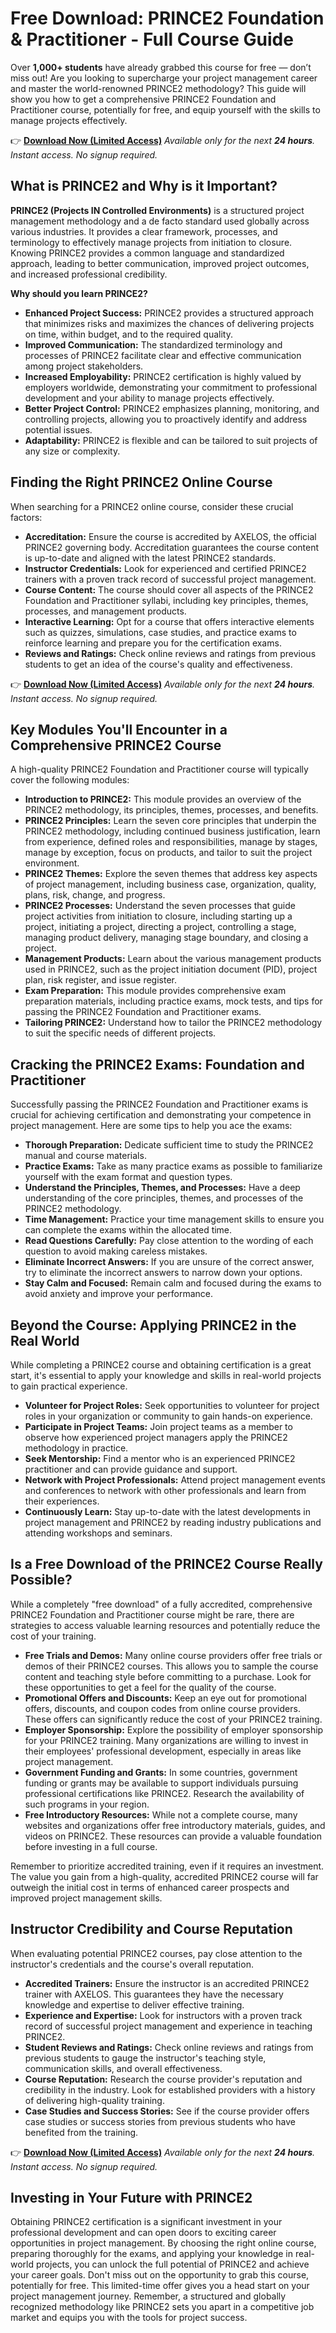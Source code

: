 # Free Download: PRINCE2 Foundation & Practitioner - Full Course Guide

Over **1,000+ students** have already grabbed this course for free — don’t miss out! Are you looking to supercharge your project management career and master the world-renowned PRINCE2 methodology? This guide will show you how to get a comprehensive PRINCE2 Foundation and Practitioner course, potentially for free, and equip yourself with the skills to manage projects effectively.

👉 **[Download Now (Limited Access)](https://udemywork.com/prince-ii-online-course)**
_Available only for the next **24 hours**. Instant access. No signup required._

## What is PRINCE2 and Why is it Important?

**PRINCE2 (Projects IN Controlled Environments)** is a structured project management methodology and a de facto standard used globally across various industries. It provides a clear framework, processes, and terminology to effectively manage projects from initiation to closure. Knowing PRINCE2 provides a common language and standardized approach, leading to better communication, improved project outcomes, and increased professional credibility.

**Why should you learn PRINCE2?**

*   **Enhanced Project Success:** PRINCE2 provides a structured approach that minimizes risks and maximizes the chances of delivering projects on time, within budget, and to the required quality.
*   **Improved Communication:** The standardized terminology and processes of PRINCE2 facilitate clear and effective communication among project stakeholders.
*   **Increased Employability:** PRINCE2 certification is highly valued by employers worldwide, demonstrating your commitment to professional development and your ability to manage projects effectively.
*   **Better Project Control:** PRINCE2 emphasizes planning, monitoring, and controlling projects, allowing you to proactively identify and address potential issues.
*   **Adaptability:** PRINCE2 is flexible and can be tailored to suit projects of any size or complexity.

## Finding the Right PRINCE2 Online Course

When searching for a PRINCE2 online course, consider these crucial factors:

*   **Accreditation:** Ensure the course is accredited by AXELOS, the official PRINCE2 governing body. Accreditation guarantees the course content is up-to-date and aligned with the latest PRINCE2 standards.
*   **Instructor Credentials:** Look for experienced and certified PRINCE2 trainers with a proven track record of successful project management.
*   **Course Content:** The course should cover all aspects of the PRINCE2 Foundation and Practitioner syllabi, including key principles, themes, processes, and management products.
*   **Interactive Learning:** Opt for a course that offers interactive elements such as quizzes, simulations, case studies, and practice exams to reinforce learning and prepare you for the certification exams.
*   **Reviews and Ratings:** Check online reviews and ratings from previous students to get an idea of the course's quality and effectiveness.

👉 **[Download Now (Limited Access)](https://udemywork.com/prince-ii-online-course)**
_Available only for the next **24 hours**. Instant access. No signup required._

## Key Modules You'll Encounter in a Comprehensive PRINCE2 Course

A high-quality PRINCE2 Foundation and Practitioner course will typically cover the following modules:

*   **Introduction to PRINCE2:** This module provides an overview of the PRINCE2 methodology, its principles, themes, processes, and benefits.
*   **PRINCE2 Principles:** Learn the seven core principles that underpin the PRINCE2 methodology, including continued business justification, learn from experience, defined roles and responsibilities, manage by stages, manage by exception, focus on products, and tailor to suit the project environment.
*   **PRINCE2 Themes:** Explore the seven themes that address key aspects of project management, including business case, organization, quality, plans, risk, change, and progress.
*   **PRINCE2 Processes:** Understand the seven processes that guide project activities from initiation to closure, including starting up a project, initiating a project, directing a project, controlling a stage, managing product delivery, managing stage boundary, and closing a project.
*   **Management Products:** Learn about the various management products used in PRINCE2, such as the project initiation document (PID), project plan, risk register, and issue register.
*   **Exam Preparation:** This module provides comprehensive exam preparation materials, including practice exams, mock tests, and tips for passing the PRINCE2 Foundation and Practitioner exams.
*   **Tailoring PRINCE2:** Understand how to tailor the PRINCE2 methodology to suit the specific needs of different projects.

## Cracking the PRINCE2 Exams: Foundation and Practitioner

Successfully passing the PRINCE2 Foundation and Practitioner exams is crucial for achieving certification and demonstrating your competence in project management. Here are some tips to help you ace the exams:

*   **Thorough Preparation:** Dedicate sufficient time to study the PRINCE2 manual and course materials.
*   **Practice Exams:** Take as many practice exams as possible to familiarize yourself with the exam format and question types.
*   **Understand the Principles, Themes, and Processes:** Have a deep understanding of the core principles, themes, and processes of the PRINCE2 methodology.
*   **Time Management:** Practice your time management skills to ensure you can complete the exams within the allocated time.
*   **Read Questions Carefully:** Pay close attention to the wording of each question to avoid making careless mistakes.
*   **Eliminate Incorrect Answers:** If you are unsure of the correct answer, try to eliminate the incorrect answers to narrow down your options.
*   **Stay Calm and Focused:** Remain calm and focused during the exams to avoid anxiety and improve your performance.

## Beyond the Course: Applying PRINCE2 in the Real World

While completing a PRINCE2 course and obtaining certification is a great start, it's essential to apply your knowledge and skills in real-world projects to gain practical experience.

*   **Volunteer for Project Roles:** Seek opportunities to volunteer for project roles in your organization or community to gain hands-on experience.
*   **Participate in Project Teams:** Join project teams as a member to observe how experienced project managers apply the PRINCE2 methodology in practice.
*   **Seek Mentorship:** Find a mentor who is an experienced PRINCE2 practitioner and can provide guidance and support.
*   **Network with Project Professionals:** Attend project management events and conferences to network with other professionals and learn from their experiences.
*   **Continuously Learn:** Stay up-to-date with the latest developments in project management and PRINCE2 by reading industry publications and attending workshops and seminars.

## Is a Free Download of the PRINCE2 Course Really Possible?

While a completely "free download" of a fully accredited, comprehensive PRINCE2 Foundation and Practitioner course might be rare, there are strategies to access valuable learning resources and potentially reduce the cost of your training.

*   **Free Trials and Demos:** Many online course providers offer free trials or demos of their PRINCE2 courses. This allows you to sample the course content and teaching style before committing to a purchase. Look for these opportunities to get a feel for the quality of the course.
*   **Promotional Offers and Discounts:** Keep an eye out for promotional offers, discounts, and coupon codes from online course providers. These offers can significantly reduce the cost of your PRINCE2 training.
*   **Employer Sponsorship:** Explore the possibility of employer sponsorship for your PRINCE2 training. Many organizations are willing to invest in their employees' professional development, especially in areas like project management.
*   **Government Funding and Grants:** In some countries, government funding or grants may be available to support individuals pursuing professional certifications like PRINCE2. Research the availability of such programs in your region.
*   **Free Introductory Resources:** While not a complete course, many websites and organizations offer free introductory materials, guides, and videos on PRINCE2. These resources can provide a valuable foundation before investing in a full course.

Remember to prioritize accredited training, even if it requires an investment. The value you gain from a high-quality, accredited PRINCE2 course will far outweigh the initial cost in terms of enhanced career prospects and improved project management skills.

## Instructor Credibility and Course Reputation

When evaluating potential PRINCE2 courses, pay close attention to the instructor's credentials and the course's overall reputation.

*   **Accredited Trainers:** Ensure the instructor is an accredited PRINCE2 trainer with AXELOS. This guarantees they have the necessary knowledge and expertise to deliver effective training.
*   **Experience and Expertise:** Look for instructors with a proven track record of successful project management and experience in teaching PRINCE2.
*   **Student Reviews and Ratings:** Check online reviews and ratings from previous students to gauge the instructor's teaching style, communication skills, and overall effectiveness.
*   **Course Reputation:** Research the course provider's reputation and credibility in the industry. Look for established providers with a history of delivering high-quality training.
*   **Case Studies and Success Stories:** See if the course provider offers case studies or success stories from previous students who have benefited from the training.

👉 **[Download Now (Limited Access)](https://udemywork.com/prince-ii-online-course)**
_Available only for the next **24 hours**. Instant access. No signup required._

## Investing in Your Future with PRINCE2

Obtaining PRINCE2 certification is a significant investment in your professional development and can open doors to exciting career opportunities in project management. By choosing the right online course, preparing thoroughly for the exams, and applying your knowledge in real-world projects, you can unlock the full potential of PRINCE2 and achieve your career goals. Don't miss out on the opportunity to grab this course, potentially for free. This limited-time offer gives you a head start on your project management journey. Remember, a structured and globally recognized methodology like PRINCE2 sets you apart in a competitive job market and equips you with the tools for project success.
